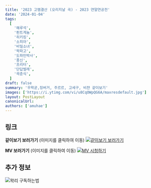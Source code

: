 ```yaml
---
title: '2023 고멤결산 (오리지날 곡) - 2023 연말연공전'
date: '2024-01-04'
tags:
  [
    '해루석',
    '뢴트게늄',
    '히키킹',
    '소피아',
    '비밀소녀',
    '왁파고',
    '도파민박사',
    '풍신',
    '프리터',
    '단답벌레',
    '곽춘식',
  ]
draft: false
summary: '우왁굳,징버거, 주르르, 고세구, 비챤 같이보기'
images: ['https://i.ytimg.com/vi/u8CqOWpQG6A/maxresdefault.jpg']
layout: PostLayout
canonicalUrl:
authors: ['amuhae']
---
```


## 링크

**같이보기 보러가기** (이미지를 클릭하여 이동)
[![같이보기 보러가기](https://cdn.discordapp.com/attachments/1136601898116464710/1211650793904807976/logo.png?ex=65eef8bc&is=65dc83bc&hm=95dc0e08c1f43025dd60def429896697b3787a9f923593eb50b24e9fb6280361&)](https://cafe.naver.com/steamindiegame/14336986)

**MV 보러가기** (이미지를 클릭하여 이동)
[![MV 시청하기](https://i.ytimg.com/vi/u8CqOWpQG6A/maxresdefault.jpg)](https://youtu.be/u8CqOWpQG6A?si=rA_sHgCHUTYoKg3-)

## 추가 정보

![왁리 구독하는법](https://cdn.discordapp.com/attachments/1136601898116464710/1137049857136267374/--2cut.gif)
